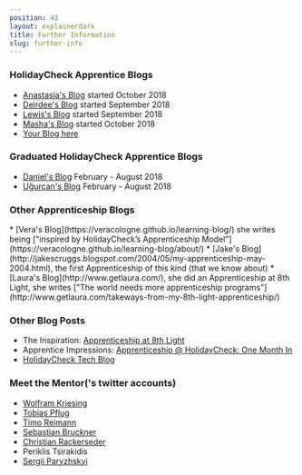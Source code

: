 ```yaml
---
position: 43
layout: explainerdark
title: Further Information
slug: further-info
---
```


<h3>HolidayCheck Apprentice Blogs</h3>

* [Anastasia's Blog](https://ciatastrophe.netlify.com/) started October 2018
* [Deirdee's Blog](https://dbringas.netlify.com/) started September 2018
* [Lewis's Blog](https://lewis-coleman-blog.netlify.com/) started September 2018
* [Masha's Blog](https://mashareko.tk/) started October 2018
* [Your Blog here](#how-to-apply)

<h3>Graduated HolidayCheck Apprentice Blogs</h3>

* [Daniel's Blog](https://www.dabolivar.com) February - August 2018
* [Uğurcan's Blog](https://www.sengitu.com/) February - August 2018

<h3>Other Apprenticeship Blogs</h3>
* [Vera's Blog](https://veracologne.github.io/learning-blog/)
  she writes being ["inspired by HolidayCheck’s Apprenticeship Model"](https://veracologne.github.io/learning-blog/about/)
* [Jake's Blog](http://jakescruggs.blogspot.com/2004/05/my-apprenticeship-may-2004.html), the first
  Apprenticeship of this kind (that we know about)
* [Laura's Blog](http://www.getlaura.com/), she did an Apprenticeship at 8th Light,
  she writes ["The world needs more apprenticeship programs"](http://www.getlaura.com/takeways-from-my-8th-light-apprenticeship/)

<h3>Other Blog Posts</h3>

* The Inspiration: [Apprenticeship at 8th Light](http://techblog.holidaycheck.com/post/2017/10/05/apprenticeship-at-8thlight)
* Apprentice Impressions: [Apprenticeship @ HolidayCheck: One Month In](http://techblog.holidaycheck.com/post/2018/02/16/apprenticeship-one-month-after)
* [HolidayCheck Tech Blog](http://techblog.holidaycheck.com)

<h3>Meet the Mentor('s twitter accounts)</h3>

* [Wolfram Kriesing](https://twitter.com/wolframkriesing)
* [Tobias Pflug](https://twitter.com/tpflug)
* [Timo Reimann](https://twitter.com/timoreimann)
* [Sebastian Bruckner](https://twitter.com/sebbruck)
* [Christian Rackerseder](https://twitter.com/CallistoShip)
* Periklis Tsirakidis
* [Sergii Paryzhskyi](https://github.com/HeeL)

